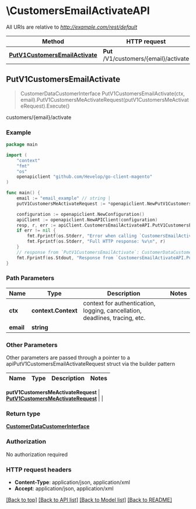 # \CustomersEmailActivateAPI

All URIs are relative to *http://example.com/rest/default*

Method | HTTP request | Description
------------- | ------------- | -------------
[**PutV1CustomersEmailActivate**](CustomersEmailActivateAPI.md#PutV1CustomersEmailActivate) | **Put** /V1/customers/{email}/activate | customers/{email}/activate



## PutV1CustomersEmailActivate

> CustomerDataCustomerInterface PutV1CustomersEmailActivate(ctx, email).PutV1CustomersMeActivateRequest(putV1CustomersMeActivateRequest).Execute()

customers/{email}/activate



### Example

```go
package main

import (
	"context"
	"fmt"
	"os"
	openapiclient "github.com/Hevelop/go-client-magento"
)

func main() {
	email := "email_example" // string | 
	putV1CustomersMeActivateRequest := *openapiclient.NewPutV1CustomersMeActivateRequest("ConfirmationKey_example") // PutV1CustomersMeActivateRequest |  (optional)

	configuration := openapiclient.NewConfiguration()
	apiClient := openapiclient.NewAPIClient(configuration)
	resp, r, err := apiClient.CustomersEmailActivateAPI.PutV1CustomersEmailActivate(context.Background(), email).PutV1CustomersMeActivateRequest(putV1CustomersMeActivateRequest).Execute()
	if err != nil {
		fmt.Fprintf(os.Stderr, "Error when calling `CustomersEmailActivateAPI.PutV1CustomersEmailActivate``: %v\n", err)
		fmt.Fprintf(os.Stderr, "Full HTTP response: %v\n", r)
	}
	// response from `PutV1CustomersEmailActivate`: CustomerDataCustomerInterface
	fmt.Fprintf(os.Stdout, "Response from `CustomersEmailActivateAPI.PutV1CustomersEmailActivate`: %v\n", resp)
}
```

### Path Parameters


Name | Type | Description  | Notes
------------- | ------------- | ------------- | -------------
**ctx** | **context.Context** | context for authentication, logging, cancellation, deadlines, tracing, etc.
**email** | **string** |  | 

### Other Parameters

Other parameters are passed through a pointer to a apiPutV1CustomersEmailActivateRequest struct via the builder pattern


Name | Type | Description  | Notes
------------- | ------------- | ------------- | -------------

 **putV1CustomersMeActivateRequest** | [**PutV1CustomersMeActivateRequest**](PutV1CustomersMeActivateRequest.md) |  | 

### Return type

[**CustomerDataCustomerInterface**](CustomerDataCustomerInterface.md)

### Authorization

No authorization required

### HTTP request headers

- **Content-Type**: application/json, application/xml
- **Accept**: application/json, application/xml

[[Back to top]](#) [[Back to API list]](../README.md#documentation-for-api-endpoints)
[[Back to Model list]](../README.md#documentation-for-models)
[[Back to README]](../README.md)

